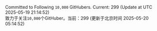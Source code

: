 Committed to Following `10,000` GitHubers. Current: <!-- FOLLOWING_COUNT -->299<!-- FOLLOWING_COUNT --> (Update at UTC <!-- LAST_UPDATED -->2025-05-19 21:14:52<!-- LAST_UPDATED -->)<br>
致力于关注`10,000`个GitHuber。当前：<!-- FOLLOWING_COUNT -->299<!-- FOLLOWING_COUNT --> (更新于北京时间 <!-- LAST_UPDATED_CST -->2025-05-20 05:14:52<!-- LAST_UPDATED_CST -->)
